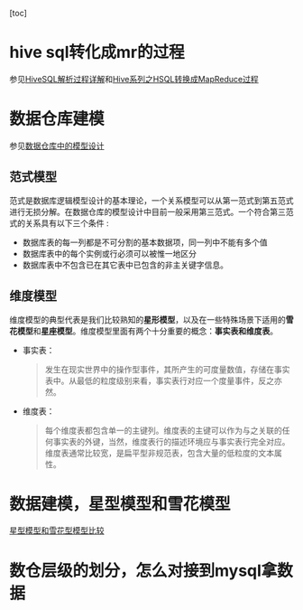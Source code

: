 [toc]

# hive sql转化成mr的过程
参见[HiveSQL解析过程详解](https://www.cnblogs.com/yaojingang/p/5446310.html)和[Hive系列之HSQL转换成MapReduce过程](https://www.jianshu.com/p/660fd157c5eb)

# 数据仓库建模
参见[数据仓库中的模型设计](https://www.kancloud.cn/grass1314521/data_warehouse_in_action/490398)    
## 范式模型
范式是数据库逻辑模型设计的基本理论，一个关系模型可以从第一范式到第五范式进行无损分解。在数据仓库的模型设计中目前一般采用第三范式。一个符合第三范式的关系具有以下三个条件 :
- 数据库表的每一列都是不可分割的基本数据项，同一列中不能有多个值
- 数据库表中的每个实例或行必须可以被惟一地区分
- 数据库表中不包含已在其它表中已包含的非主关键字信息。

## 维度模型
维度模型的典型代表是我们比较熟知的**星形模型**，以及在一些特殊场景下适用的**雪花模型**和**星座模型**。维度模型里面有两个十分重要的概念：**事实表和维度表**。
- 事实表：
    > 发生在现实世界中的操作型事件，其所产生的可度量数值，存储在事实表中。从最低的粒度级别来看，事实表行对应一个度量事件，反之亦然。

- 维度表：
    > 每个维度表都包含单一的主键列。维度表的主键可以作为与之关联的任何事实表的外键，当然，维度表行的描述环境应与事实表行完全对应。 维度表通常比较宽，是扁平型非规范表，包含大量的低粒度的文本属性。

# 数据建模，星型模型和雪花模型
[星型模型和雪花型模型比较](https://blog.csdn.net/nisjlvhudy/article/details/7889422)     

# 数仓层级的划分，怎么对接到mysql拿数据

